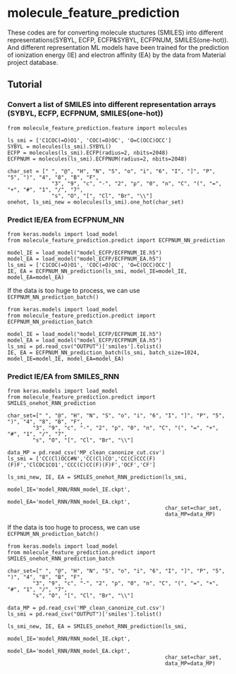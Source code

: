 # molecule_feature_prediction
These codes are for converting molecule stuctures (SMILES) into different representations(SYBYL, ECFP, ECFP&SYBYL, ECFPNUM, SMILES(one-hot)). And different representation ML models have been trained for the prediction of ionization energy (IE) and electron affinity (EA) by the data from Material project database.
## Tutorial
### Convert a list of SMILES into different representation arrays (SYBYL, ECFP, ECFPNUM, SMILES(one-hot))
```
from molecule_feature_prediction.feature import molecules

ls_smi = ['C1COC(=O)O1', 'COC(=O)OC', 'O=C(OCC)OCC']
SYBYL = molecules(ls_smi).SYBYL() 
ECFP = molecules(ls_smi).ECFP(radius=2, nbits=2048)
ECFPNUM = molecules(ls_smi).ECFPNUM(radius=2, nbits=2048)

char_set = [" ", "@", "H", "N", "S", "o", "i", "6", "I", "]", "P", "5", ")", "4", "8", "B", "F", 
              "3", "9", "c", "-", "2", "p", "0", "n", "C", "(", "=", "+", "#", "1", "/", "7", 
              "s", "O", "[", "Cl", "Br", "\\"]
onehot, ls_smi_new = molecules(ls_smi).one_hot(char_set)
```
### Predict IE/EA from ECFPNUM_NN  
```
from keras.models import load_model
from molecule_feature_prediction.predict import ECFPNUM_NN_prediction

model_IE = load_model("model_ECFP/ECFPNUM_IE.h5")
model_EA = load_model("model_ECFP/ECFPNUM_EA.h5")
ls_smi = ['C1COC(=O)O1', 'COC(=O)OC', 'O=C(OCC)OCC']
IE, EA = ECFPNUM_NN_prediction(ls_smi, model_IE=model_IE, model_EA=model_EA)
```
If the data is too huge to process, we can use `ECFPNUM_NN_prediction_batch()`  
```
from keras.models import load_model
from molecule_feature_prediction.predict import ECFPNUM_NN_prediction_batch

model_IE = load_model("model_ECFP/ECFPNUM_IE.h5")
model_EA = load_model("model_ECFP/ECFPNUM_EA.h5")
ls_smi = pd.read_csv("OUTPUT")['smiles'].tolist()
IE, EA = ECFPNUM_NN_prediction_batch(ls_smi, batch_size=1024, model_IE=model_IE, model_EA=model_EA)
```
### Predict IE/EA from SMILES_RNN
```
from keras.models import load_model
from molecule_feature_prediction.predict import SMILES_onehot_RNN_prediction

char_set=[" ", "@", "H", "N", "S", "o", "i", "6", "I", "]", "P", "5", ")", "4", "8", "B", "F", 
        "3", "9", "c", "-", "2", "p", "0", "n", "C", "(", "=", "+", "#", "1", "/", "7", 
        "s", "O", "[", "Cl", "Br", "\\"]
        
data_MP = pd.read_csv('MP_clean_canonize_cut.csv')
ls_smi = ['CC(Cl)OCC#N','CC(Cl)CO','CC(C)CCC(F)(F)F','ClCOC1CO1','CCC(C)CC(F)(F)F','OCF','CF']

ls_smi_new, IE, EA = SMILES_onehot_RNN_prediction(ls_smi, 
                                                  model_IE='model_RNN/RNN_model_IE.ckpt', 
                                                  model_EA='model_RNN/RNN_model_EA.ckpt',
                                                  char_set=char_set, 
                                                  data_MP=data_MP)
```
If the data is too huge to process, we can use `ECFPNUM_NN_prediction_batch()`
```
from keras.models import load_model
from molecule_feature_prediction.predict import SMILES_onehot_RNN_prediction_batch

char_set=[" ", "@", "H", "N", "S", "o", "i", "6", "I", "]", "P", "5", ")", "4", "8", "B", "F", 
        "3", "9", "c", "-", "2", "p", "0", "n", "C", "(", "=", "+", "#", "1", "/", "7", 
        "s", "O", "[", "Cl", "Br", "\\"]
        
data_MP = pd.read_csv('MP_clean_canonize_cut.csv')
ls_smi = pd.read_csv("OUTPUT")['smiles'].tolist()

ls_smi_new, IE, EA = SMILES_onehot_RNN_prediction(ls_smi, 
                                                  model_IE='model_RNN/RNN_model_IE.ckpt', 
                                                  model_EA='model_RNN/RNN_model_EA.ckpt',
                                                  char_set=char_set, 
                                                  data_MP=data_MP)
```
